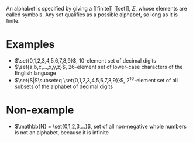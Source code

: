 An alphabet is specified by giving a [[finite]] [[set]], $\Sigma$, whose elements are called symbols. Any set qualifies as a possible alphabet, so long as it is finite.

# Examples
- $\set{0,1,2,3,4,5,6,7,8,9}$, 10-element set of decimal digits
- $\set{a,b,c,...,x,y,z}$, 26-element set of lower-case characters of the English language
- $\set{S|S\subseteq \set{0,1,2,3,4,5,6,7,8,9}}$, $2^{10}$-element set of all subsets of the alphabet of decimal digits

# Non-example
- $\mathbb{N} = \set{0,1,2,3,...}$, set of all non-negative whole numbers is not an alphabet, because it is infinite
